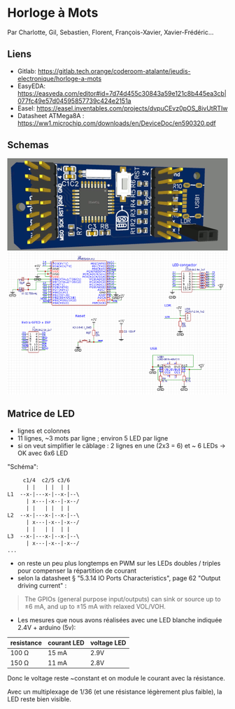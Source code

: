 # Horloge à Mots
Par Charlotte, Gil, Sebastien, Florent, François-Xavier, Xavier-Frédéric...

## Liens

- Gitlab: https://gitlab.tech.orange/coderoom-atalante/jeudis-electronique/horloge-a-mots
- EasyEDA: https://easyeda.com/editor#id=7d74d455c30843a59e121c8b445ea3cb|077fc49e57d04595857739c424e2151a
- Easel: https://easel.inventables.com/projects/dvpuCEvz0pOS_8ivUtRTIw
- Datasheet ATMega8A : https://ww1.microchip.com/downloads/en/DeviceDoc/en590320.pdf

## Schemas 

![board](doc/dtd2022/images/board3d.png)
![schema](doc/dtd2022/images/schema_avr.png)

## Matrice de LED

- lignes et colonnes
- 11 lignes, ~3 mots par ligne ; environ 5 LED par ligne
- si on veut simplifier le câblage : 2 lignes en une (2x3 = 6) et ~ 6 LEDs 
-> OK avec 6x6 LED 

"Schéma": 
```
     c1/4  c2/5 c3/6
      | |   | |  | |
L1  --x-|---x-|--x-|--\
      | x---|-x--|-x--/
      | |   | |  | |
L2  --x-|---x-|--x-|--\
      | x---|-x--|-x--/
      | |   | |  | |
L3  --x-|---x-|--x-|--\
      | x---|-x--|-x--/
...
```
- on reste un peu plus longtemps en PWM sur les LEDs doubles / triples pour compenser la répartition de courant
- selon la datasheet § "5.3.14 IO Ports Characteristics", page 62 "Output driving current" : 

> The GPIOs (general purpose input/outputs) can sink or source up to ±6 mA, and up to
±15 mA with relaxed VOL/VOH. 

- Les mesures que nous avons réalisées avec une LED blanche indiquée 2.4V + arduino (5v): 

resistance | courant LED | voltage LED
-----------|-------------|-------------
100 Ω | 15 mA | 2.9V
150 Ω | 11 mA | 2.8V

Donc le voltage reste ~constant et on module le courant avec la résistance.

Avec un multiplexage de 1/36 (et une résistance légèrement plus faible), la LED reste bien visible.


